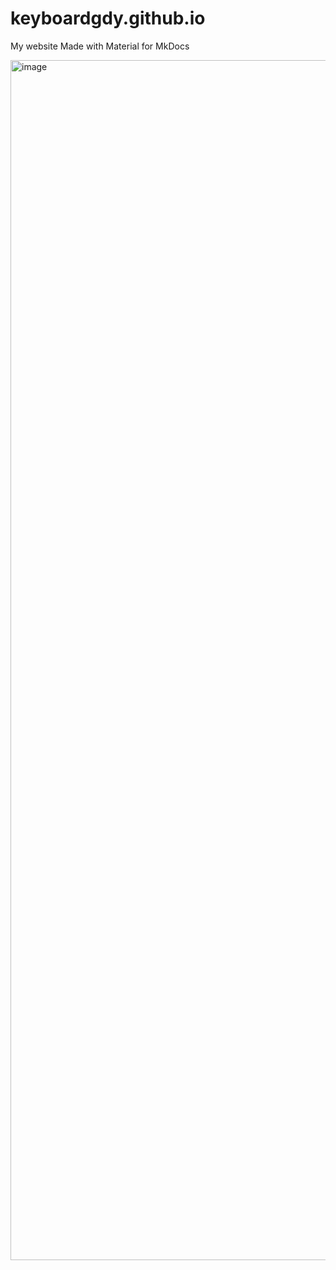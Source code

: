# keyboardgdy.github.io
My website Made with Material for MkDocs

<img width="1920" alt="image" src="https://github.com/keyboardgdy/keyboardgdy.github.io/assets/78309556/ccbff4b5-45b5-47f1-8b8a-07f348b5f5f4">
